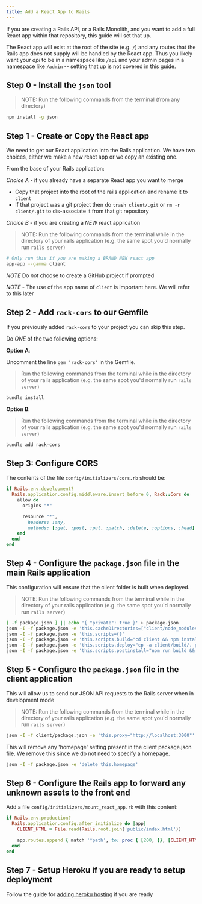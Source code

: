 ```yaml
---
title: Add a React App to Rails
---
```


If you are creating a Rails API, or a Rails Monolith, and you want to add a full React app within that repository, this guide will set that up.

The React app will exist at the root of the site (e.g. `/`) and any routes that the Rails app does not supply will be handled by the React app. Thus you likely want your _api_ to be in a namespace like `/api` and your admin pages in a namespace like `/admin` -- setting that up is not covered in this guide.

## Step 0 - Install the `json` tool

> NOTE: Run the following commands from the terminal (from any directory)

```sh
npm install -g json
```

## Step 1 - Create or Copy the React app

We need to get our React application into the Rails application. We have two choices, either we make a new react app or we copy an existing one.

From the base of your Rails application:

*Choice A* - if you already have a separate React app you want to merge

- Copy that project into the root of the rails application and rename it to `client`
- If that project was a git project then do `trash client/.git` or `rm -r client/.git` to dis-associate it from that git repository

*Choice B* - if you are creating a *NEW* react application

> NOTE: Run the following commands from the terminal while in the directory of your rails application (e.g. the same spot you'd normally run `rails server`)

```sh
# Only run this if you are making a BRAND NEW react app
app-app --gamma client
```

_NOTE_ Do _not_ choose to create a GitHub project if prompted

_NOTE_ - The use of the app name of `client` is important here. We will refer to this later

## Step 2 - Add `rack-cors` to our Gemfile

If you previously added `rack-cors` to your project you can skip this step.

Do *ONE* of the two following options:

**Option A**:

Uncomment the line `gem 'rack-cors'` in the Gemfile.

> Run the following commands from the terminal while in the directory of your rails application (e.g. the same spot you'd normally run `rails server`)

```sh
bundle install
```

**Option B**:

> Run the following commands from the terminal while in the directory of your rails application (e.g. the same spot you'd normally run `rails server`)

```sh
bundle add rack-cors
```

## Step 3: Configure CORS

The contents of the file `config/initializers/cors.rb` should be:

```ruby
if Rails.env.development?
  Rails.application.config.middleware.insert_before 0, Rack::Cors do
    allow do
      origins "*"

      resource "*",
        headers: :any,
        methods: [:get, :post, :put, :patch, :delete, :options, :head]
    end
  end
end
```

## Step 4 - Configure the `package.json` file in the main Rails application

This configuration will ensure that the client folder is built when deployed.

> NOTE: Run the following commands from the terminal while in the directory of your rails application (e.g. the same spot you'd normally run `rails server`)

```sh
[ -f package.json ] || echo '{ "private": true }' > package.json
json -I -f package.json -e 'this.cacheDirectories=["client/node_modules"]'
json -I -f package.json -e 'this.scripts={}'
json -I -f package.json -e 'this.scripts.build="cd client && npm install && npm run build && cd .."'
json -I -f package.json -e 'this.scripts.deploy="cp -a client/build/. public/"'
json -I -f package.json -e 'this.scripts.postinstall="npm run build && npm run deploy"'
```

## Step 5 - Configure the `package.json` file in the client application

This will allow us to send our JSON API requests to the Rails server when in development mode

> NOTE: Run the following commands from the terminal while in the directory of your rails application (e.g. the same spot you'd normally run `rails server`)

```sh
json -I -f client/package.json -e 'this.proxy="http://localhost:3000"'
```

This will remove any 'homepage' setting present in the client package.json file. We remove this since we do not need to specify a homepage.

```sh
json -I -f package.json -e 'delete this.homepage'
```

## Step 6 - Configure the Rails app to forward any unknown assets to the front end

Add a file `config/initializers/mount_react_app.rb` with this content:

```ruby
if Rails.env.production?
  Rails.application.config.after_initialize do |app|
    CLIENT_HTML = File.read(Rails.root.join('public/index.html'))

    app.routes.append { match '*path', to: proc { [200, {}, [CLIENT_HTML]] }, via: [:get] }
  end
end
```

## Step 7 - Setup Heroku if you are ready to setup deployment

Follow the guide for [adding heroku hosting](/handbook/resources/rails/add-heroku-hosting-to-our-rails-app) if you are ready

